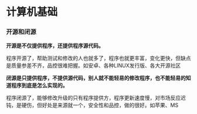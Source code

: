 # 计算机基础

### 开源和闭源

**开源是不仅提供程序，还提供程序源代码。**

程序开源了，帮助测试和修改的人也就多了，程序也就更丰富，变化更快，但缺点是质量参差不齐，品控很难把握。如安卓、各种LINUX发行版、各大开源社区

**闭源是只提供程序，不提供源代码，别人就不能轻易的修改程序，也不能轻易的知道程序到底是怎么实现的。**

程序闭源了，能够修改升级的只有程序提供方，程序更新速度慢，对市场反应迟钝，是硬伤，但好处是来源就一个，安全性和品控，做的很好。如苹果、MS

